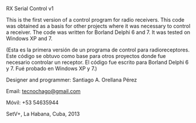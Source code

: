 
RX Serial Control v1

This is the first version of a control program for radio receivers.
This code was obtained as a basis for other projects where it was necessary to control a receiver.
The code was written for Borland Delphi 6 and 7.
It was tested on Windows XP and 7.

(Esta es la primera versión de un programa de control para radioreceptores.
Este código se obtuvo como base para otros proyectos donde fue necesario controlar un receptor.
El código fue escrito para Borland Delphi 6 y 7.
Fué probado en Windows XP y 7.)

Designer and programmer: Santiago A. Orellana Pérez

Email: tecnochago@gmail.com

Móvil: +53 54635944

SetV+, La Habana, Cuba, 2013
